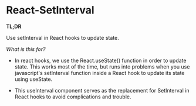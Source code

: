 # React-SetInterval

**TL;DR** 

Use setInterval in React hooks to update state. 

*What is this for?*

- In react hooks, we use the React.useState() function in order to update state. This works most of the time, but runs into problems when you use javascript's setInterval function inside a React hook to update its state using useState. 

- This useInterval component serves as the replacement for SetInterval in React hooks to avoid complications and trouble. 
